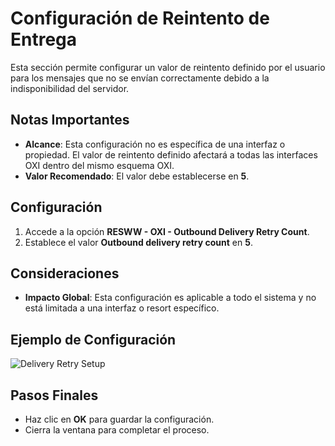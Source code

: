 # Configuración de Reintento de Entrega

Esta sección permite configurar un valor de reintento definido por el usuario para los mensajes que no se envían correctamente debido a la indisponibilidad del servidor.

## Notas Importantes
- **Alcance**: Esta configuración no es específica de una interfaz o propiedad. El valor de reintento definido afectará a todas las interfaces OXI dentro del mismo esquema OXI.
- **Valor Recomendado**: El valor debe establecerse en **5**.

## Configuración
1. Accede a la opción **RESWW - OXI - Outbound Delivery Retry Count**.
2. Establece el valor **Outbound delivery retry count** en **5**.

## Consideraciones
- **Impacto Global**: Esta configuración es aplicable a todo el sistema y no está limitada a una interfaz o resort específico.

## Ejemplo de Configuración
![Delivery Retry Setup](images/delivery-retry-image-1.png)

## Pasos Finales
- Haz clic en **OK** para guardar la configuración.
- Cierra la ventana para completar el proceso.
